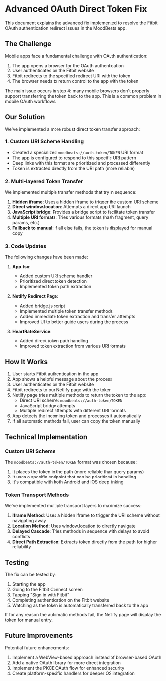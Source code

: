 # Advanced OAuth Direct Token Fix

This document explains the advanced fix implemented to resolve the Fitbit OAuth authentication redirect issues in the MoodBeats app.

## The Challenge

Mobile apps face a fundamental challenge with OAuth authentication:

1. The app opens a browser for the OAuth authentication
2. User authenticates on the Fitbit website
3. Fitbit redirects to the specified redirect URI with the token
4. The browser needs to return control to the app with the token

The main issue occurs in step 4: many mobile browsers don't properly support transferring the token back to the app. This is a common problem in mobile OAuth workflows.

## Our Solution

We've implemented a more robust direct token transfer approach:

### 1. Custom URI Scheme Handling

- Created a specialized `moodbeats://auth-token/TOKEN` URI format
- The app is configured to respond to this specific URI pattern
- Deep links with this format are prioritized and processed differently
- Token is extracted directly from the URI path (more reliable)

### 2. Multi-layered Token Transfer

We implemented multiple transfer methods that try in sequence:

1. **Hidden iframe**: Uses a hidden iframe to trigger the custom URI scheme
2. **Direct window.location**: Attempts a direct app URI launch
3. **JavaScript bridge**: Provides a bridge script to facilitate token transfer
4. **Multiple URI formats**: Tries various formats (hash fragment, query params, etc.)
5. **Fallback to manual**: If all else fails, the token is displayed for manual copy

### 3. Code Updates

The following changes have been made:

1. **App.tsx**: 
   - Added custom URI scheme handler
   - Prioritized direct token detection
   - Implemented token path extraction

2. **Netlify Redirect Page**:
   - Added bridge.js script
   - Implemented multiple token transfer methods
   - Added immediate token extraction and transfer attempts
   - Improved UI to better guide users during the process

3. **HeartRateService**:
   - Added direct token path handling
   - Improved token extraction from various URI formats

## How It Works

1. User starts Fitbit authentication in the app
2. App shows a helpful message about the process
3. User authenticates on the Fitbit website
4. Fitbit redirects to our Netlify page with the token
5. Netlify page tries multiple methods to return the token to the app:
   - Direct URI scheme: `moodbeats://auth-token/TOKEN`
   - JavaScript bridge attempts
   - Multiple redirect attempts with different URI formats
6. App detects the incoming token and processes it automatically
7. If all automatic methods fail, user can copy the token manually

## Technical Implementation

### Custom URI Scheme

The `moodbeats://auth-token/TOKEN` format was chosen because:

1. It places the token in the path (more reliable than query params)
2. It uses a specific endpoint that can be prioritized in handling
3. It's compatible with both Android and iOS deep linking

### Token Transport Methods

We've implemented multiple transport layers to maximize success:

1. **iframe Method**: Uses a hidden iframe to trigger the URI scheme without navigating away
2. **Location Method**: Uses window.location to directly navigate
3. **Delayed Cascade**: Tries methods in sequence with delays to avoid conflicts
4. **Direct Path Extraction**: Extracts token directly from the path for higher reliability

## Testing

The fix can be tested by:

1. Starting the app
2. Going to the Fitbit Connect screen
3. Tapping "Sign in with Fitbit"
4. Completing authentication on the Fitbit website
5. Watching as the token is automatically transferred back to the app

If for any reason the automatic methods fail, the Netlify page will display the token for manual entry.

## Future Improvements

Potential future enhancements:

1. Implement a WebView-based approach instead of browser-based OAuth
2. Add a native OAuth library for more direct integration
3. Implement the PKCE OAuth flow for enhanced security
4. Create platform-specific handlers for deeper OS integration
